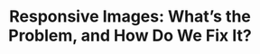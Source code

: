 ---
title: 'Responsive Images: What’s the Problem, and How Do We Fix It?'
authors:
- matt-wilcox
- layout: article
---